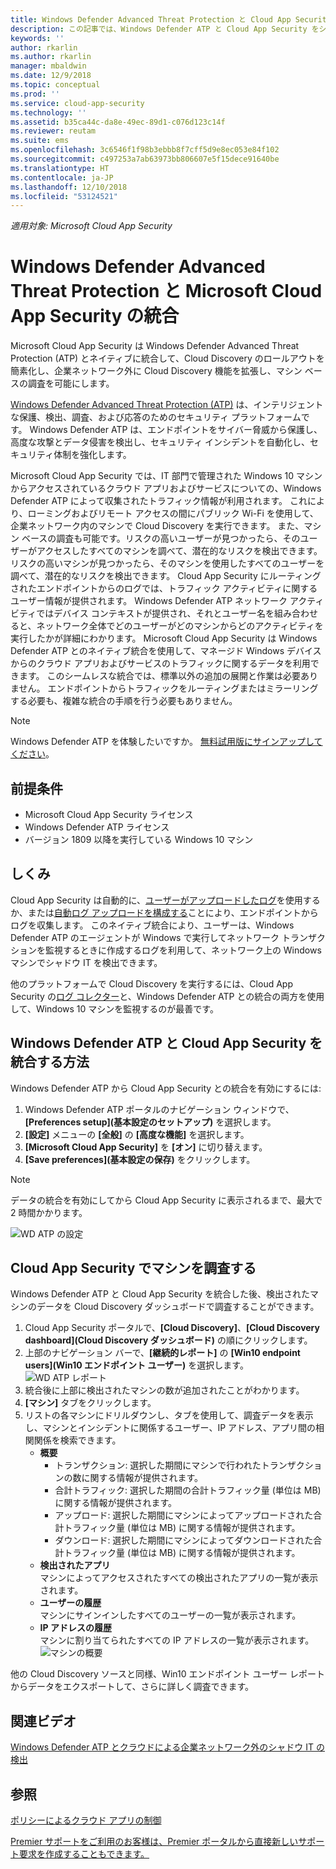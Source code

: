 ```yaml
---
title: Windows Defender Advanced Threat Protection と Cloud App Security を統合する | Microsoft Docs
description: この記事では、Windows Defender ATP と Cloud App Security をシームレスに統合してシャドウ IT とリスク管理の可視性を高める方法について説明します。
keywords: ''
author: rkarlin
ms.author: rkarlin
manager: mbaldwin
ms.date: 12/9/2018
ms.topic: conceptual
ms.prod: ''
ms.service: cloud-app-security
ms.technology: ''
ms.assetid: b35ca44c-da8e-49ec-89d1-c076d123c14f
ms.reviewer: reutam
ms.suite: ems
ms.openlocfilehash: 3c6546f1f98b3ebbb8f7cff5d9e8ec053e84f102
ms.sourcegitcommit: c497253a7ab63973bb806607e5f15dece91640be
ms.translationtype: HT
ms.contentlocale: ja-JP
ms.lasthandoff: 12/10/2018
ms.locfileid: "53124521"
---
```

*適用対象: Microsoft Cloud App Security*


# <a name="windows-defender-advanced-threat-protection-integration-with-microsoft-cloud-app-security"></a>Windows Defender Advanced Threat Protection と Microsoft Cloud App Security の統合

Microsoft Cloud App Security は Windows Defender Advanced Threat Protection (ATP) とネイティブに統合して、Cloud Discovery のロールアウトを簡素化し、企業ネットワーク外に Cloud Discovery 機能を拡張し、マシン ベースの調査を可能にします。 

[Windows Defender Advanced Threat Protection (ATP)](https://docs.microsoft.com/windows/security/threat-protection/windows-defender-atp/windows-defender-advanced-threat-protection) は、インテリジェントな保護、検出、調査、および応答のためのセキュリティ プラットフォームです。 Windows Defender ATP は、エンドポイントをサイバー脅威から保護し、高度な攻撃とデータ侵害を検出し、セキュリティ インシデントを自動化し、セキュリティ体制を強化します。

Microsoft Cloud App Security では、IT 部門で管理された Windows 10 マシンからアクセスされているクラウド アプリおよびサービスについての、Windows Defender ATP によって収集されたトラフィック情報が利用されます。 これにより、ローミングおよびリモート アクセスの間にパブリック Wi-Fi を使用して、企業ネットワーク内のマシンで Cloud Discovery を実行できます。 また、マシン ベースの調査も可能です。リスクの高いユーザーが見つかったら、そのユーザーがアクセスしたすべてのマシンを調べて、潜在的なリスクを検出できます。リスクの高いマシンが見つかったら、そのマシンを使用したすべてのユーザーを調べて、潜在的なリスクを検出できます。 Cloud App Security にルーティングされたエンドポイントからのログでは、トラフィック アクティビティに関するユーザー情報が提供されます。 Windows Defender ATP ネットワーク アクティビティではデバイス コンテキストが提供され、それとユーザー名を組み合わせると、ネットワーク全体でどのユーザーがどのマシンからどのアクティビティを実行したかが詳細にわかります。 Microsoft Cloud App Security は Windows Defender ATP とのネイティブ統合を使用して、マネージド Windows デバイスからのクラウド アプリおよびサービスのトラフィックに関するデータを利用できます。 このシームレスな統合では、標準以外の追加の展開と作業は必要ありません。 エンドポイントからトラフィックをルーティングまたはミラーリングする必要も、複雑な統合の手順を行う必要もありません。

> [!NOTE]
> Windows Defender ATP を体験したいですか。 [無料試用版にサインアップしてください](https://www.microsoft.com/WindowsForBusiness/windows-atp?ocid=docs-wdatp-assignaccess-abovefoldlink)。
>


## <a name="prerequisites"></a>前提条件

- Microsoft Cloud App Security ライセンス
- Windows Defender ATP ライセンス
- バージョン 1809 以降を実行している Windows 10 マシン


## <a name="how-it-works"></a>しくみ

Cloud App Security は自動的に、[ユーザーがアップロードしたログ](create-snapshot-cloud-discovery-reports.md)を使用するか、または[自動ログ アップロードを構成する](discovery-docker.md)ことにより、エンドポイントからログを収集します。 このネイティブ統合により、ユーザーは、Windows Defender ATP のエージェントが Windows で実行してネットワーク トランザクションを監視するときに作成するログを利用して、ネットワーク上の Windows マシンでシャドウ IT を検出できます。 

他のプラットフォームで Cloud Discovery を実行するには、Cloud App Security の[ログ コレクター](discovery-docker.md)と、Windows Defender ATP との統合の両方を使用して、Windows 10 マシンを監視するのが最善です。


## <a name="how-to-integrate-windows-defender-atp-with-cloud-app-security"></a>Windows Defender ATP と Cloud App Security を統合する方法

Windows Defender ATP から Cloud App Security との統合を有効にするには:

1. Windows Defender ATP ポータルのナビゲーション ウィンドウで、**[Preferences setup]\(基本設定のセットアップ\)** を選択します。
2. **[設定]** メニューの **[全般]** の **[高度な機能]** を選択します。
3. **[Microsoft Cloud App Security]** を **[オン]** に切り替えます。
4. **[Save preferences]\(基本設定の保存\)** をクリックします。

>[!NOTE]
> データの統合を有効にしてから Cloud App Security に表示されるまで、最大で 2 時間かかります。
>

   ![WD ATP の設定](./media/wdatp-settings.png)

## <a name="investigate-machines-in-cloud-app-security"></a>Cloud App Security でマシンを調査する

Windows Defender ATP と Cloud App Security を統合した後、検出されたマシンのデータを Cloud Discovery ダッシュボードで調査することができます。

1. Cloud App Security ポータルで、**[Cloud Discovery]**、**[Cloud Discovery dashboard]\(Cloud Discovery ダッシュボード\)** の順にクリックします。
2. 上部のナビゲーション バーで、**[継続的レポート]** の **[Win10 endpoint users]\(Win10 エンドポイント ユーザー\)** を選択します。
  ![WD ATP レポート](./media/win10-dashboard-report.png)
4. 統合後に上部に検出されたマシンの数が追加されたことがわかります。
5. **[マシン]** タブをクリックします。
6. リストの各マシンにドリルダウンし、タブを使用して、調査データを表示し、マシンとインシデントに関係するユーザー、IP アドレス、アプリ間の相関関係を検索できます。
   - **概要**
      - トランザクション: 選択した期間にマシンで行われたトランザクションの数に関する情報が提供されます。
      - 合計トラフィック: 選択した期間の合計トラフィック量 (単位は MB) に関する情報が提供されます。
     - アップロード: 選択した期間にマシンによってアップロードされた合計トラフィック量 (単位は MB) に関する情報が提供されます。
     - ダウンロード: 選択した期間にマシンによってダウンロードされた合計トラフィック量 (単位は MB) に関する情報が提供されます。
   - **検出されたアプリ**<br>
  マシンによってアクセスされたすべての検出されたアプリの一覧が表示されます。
   - **ユーザーの履歴**<br>
    マシンにサインインしたすべてのユーザーの一覧が表示されます。
   - **IP アドレスの履歴**<br>
    マシンに割り当てられたすべての IP アドレスの一覧が表示されます。
 ![マシンの概要](./media/machines-overview.png)
 

他の Cloud Discovery ソースと同様、Win10 エンドポイント ユーザー レポートからデータをエクスポートして、さらに詳しく調査できます。 


## <a name="related-videos"></a>関連ビデオ  
[Windows Defender ATP とクラウドによる企業ネットワーク外のシャドウ IT の検出](https://www.youtube.com/watch?v=f8hbvbY1Hnc)  

## <a name="see-also"></a>参照  
[ポリシーによるクラウド アプリの制御](control-cloud-apps-with-policies.md)   

[Premier サポートをご利用のお客様は、Premier ポータルから直接新しいサポート要求を作成することもできます。](https://premier.microsoft.com/)  
  
